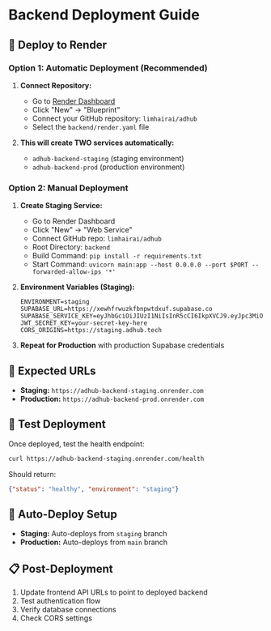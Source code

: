 # Backend Deployment Guide

## 🚀 Deploy to Render

### Option 1: Automatic Deployment (Recommended)
1. **Connect Repository:**
   - Go to [Render Dashboard](https://dashboard.render.com)
   - Click "New" → "Blueprint"
   - Connect your GitHub repository: `limhairai/adhub`
   - Select the `backend/render.yaml` file

2. **This will create TWO services automatically:**
   - `adhub-backend-staging` (staging environment)
   - `adhub-backend-prod` (production environment)

### Option 2: Manual Deployment
1. **Create Staging Service:**
   - Go to Render Dashboard
   - Click "New" → "Web Service"
   - Connect GitHub repo: `limhairai/adhub`
   - Root Directory: `backend`
   - Build Command: `pip install -r requirements.txt`
   - Start Command: `uvicorn main:app --host 0.0.0.0 --port $PORT --forwarded-allow-ips '*'`

2. **Environment Variables (Staging):**
   ```
   ENVIRONMENT=staging
   SUPABASE_URL=https://xewhfrwuzkfbnpwtdxuf.supabase.co
   SUPABASE_SERVICE_KEY=eyJhbGciOiJIUzI1NiIsInR5cCI6IkpXVCJ9.eyJpc3MiOiJzdXBhYmFzZSIsInJlZiI6Inhld2hmcnd1emtmYm5wd3RkeHVmIiwicm9sZSI6InNlcnZpY2Vfcm9sZSIsImlhdCI6MTc0OTA2MDc0MCwiZXhwIjoyMDY0NjM2NzQwfQ.uiDOEgNu2sbG9ZinYDBDfew2eXw_gIItZL9CuV7k_TE
   JWT_SECRET_KEY=your-secret-key-here
   CORS_ORIGINS=https://staging.adhub.tech
   ```

3. **Repeat for Production** with production Supabase credentials

## 🔗 Expected URLs
- **Staging:** `https://adhub-backend-staging.onrender.com`
- **Production:** `https://adhub-backend-prod.onrender.com`

## 🧪 Test Deployment
Once deployed, test the health endpoint:
```bash
curl https://adhub-backend-staging.onrender.com/health
```

Should return:
```json
{"status": "healthy", "environment": "staging"}
```

## 🔄 Auto-Deploy Setup
- **Staging:** Auto-deploys from `staging` branch
- **Production:** Auto-deploys from `main` branch

## 📋 Post-Deployment
1. Update frontend API URLs to point to deployed backend
2. Test authentication flow
3. Verify database connections
4. Check CORS settings 
